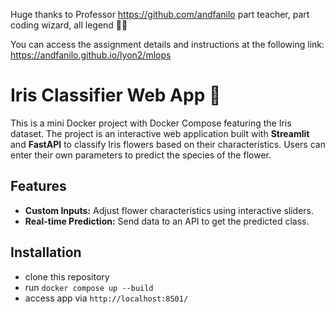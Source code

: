 Huge thanks to Professor https://github.com/andfanilo part teacher, part coding wizard, all legend 🧙‍♂️

You can access the assignment details and instructions at the following link: https://andfanilo.github.io/lyon2/mlops

# Iris Classifier Web App 🚀

This is a mini Docker project with Docker Compose featuring the Iris dataset. 
The project is an interactive web application built with **Streamlit** and **FastAPI** to classify Iris flowers based on their characteristics. 
Users can enter their own parameters to predict the species of the flower.

## Features
- **Custom Inputs:** Adjust flower characteristics using interactive sliders.  
- **Real-time Prediction:** Send data to an API to get the predicted class.  

## Installation

- clone this repository
- run ``` docker compose up --build ```
- access app via ``` http://localhost:8501/ ```

